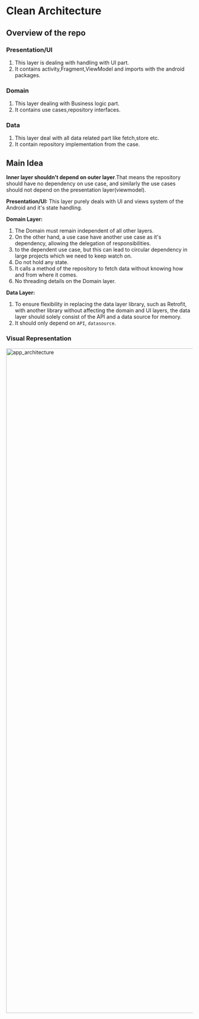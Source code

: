 # Clean Architecture

## Overview of the repo

### Presentation/UI
 1. This layer is dealing with handling with UI part.
 2. It contains activity,Fragment,ViewModel and imports with the android packages.

### Domain
 1. This layer dealing with Business logic part.
 2. It contains use cases,repository interfaces.

### Data
 1. This layer deal with all data related part like fetch,store etc.
 2. It contain repository implementation from the case.

## Main Idea
**Inner layer shouldn't depend on outer layer**.That means the repository should have no dependency on use case, and similarly the use cases should not depend on the presentation layer(viewmodel).

**Presentation/UI:** This layer purely deals with UI and views system of the Android and it's state handling.

**Domain Layer:** 
  1. The Domain must remain independent of all other layers.
  2. On the other hand, a use case have another use case as it's dependency, allowing the delegation of responsibilities.
  3. to the dependent use case, but this can lead to circular dependency in large projects which we need to keep watch on.
  4. Do not hold any state.
  5. It calls a method of the repository to fetch data without knowing how and from where it comes.
  6. No threading details on the Domain layer.

**Data Layer:**
  1. To ensure flexibility in replacing the data layer library, such as Retrofit, with another library without affecting the domain and UI layers,
     the data layer should solely consist of the API and a data source for memory.
  2. It should only depend on `API`, `datasource`.
     
  
### Visual Representation
<img width="1792" alt="app_architecture" src="https://github.com/DevP-ai/CleanArchitecture/assets/107491760/56643b8d-de42-4eaf-841c-e5736f182e9d">

   
    

